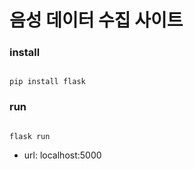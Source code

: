 # 음성 데이터 수집 사이트


### install

```

pip install flask

```


### run

```

flask run

```

- url: localhost:5000